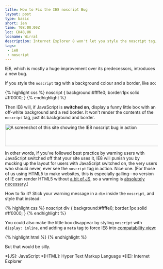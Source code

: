 ```yaml
---
title: How to Fix the IE8 noscript Bug
layout: post
type: basic
short: ien
time: T08:00:00Z
loc: CH48,UK
locname: Wirral
description: Internet Explorer 8 won't let you style the noscript tag, here's how to fix it.
tags: 
 - ie8
 - noscript
---
```

IE8, which is mostly a huge improvement over its predecessors, introduces a new bug.

If you style the `noscript` tag with a background colour and a border, like so:

{% highlight css %}
noscript {
	background:#ffffe0;
	border:1px solid #ff0000;
	}
{% endhighlight %}

Then IE8 will, if JavaScript is **switched on**, display a funny little box with an off-white background and a red border. It won't render the contents of the `noscript` tag, just its background and border.

<img alt="A screenshot of this site showing the IE8 noscript bug in action" src="http://dl.dropbox.com/u/84981/blog/u/2009/11/ie8.jpg" width="590" height="72" />

In other words, if you've followed best practice by warning users with JavaScript switched off that your site uses it, IE8 will punish you by mucking up the layout for users with JavaScript switched on, the very users who should never, ever see the `noscript` tag in action. Nice one. (For those of us using HTML5 to make websites, this is especially galling--no version of IE can render HTML5 without [a bit of JS][2], so a warning is [absolutely necessary][3].)

How to fix it? Stick your warning message in a `div` inside the `noscript`, and style that instead:

{% highlight css %}
noscript div {
	background:#ffffe0;
	border:1px solid #ff0000;
	}
{% endhighlight %}

You could also make the little box disappear by styling `noscript` with `display: inline`, and adding a `meta` tag to force IE8 into [compatability view][4]:

{% highlight html %}
<meta http-equiv="X-UA-Compatible" content="IE=EmulateIE7" />
{% endhighlight %}

But that would be silly.

[1]:http://remysharp.com/2009/01/07/html5-enabling-script/
[2]:http://ejohn.org/blog/html5-shiv/ "HTML5 Shiv"
[3]:/2009/11/05/html-5-and-ie-a-warning/ "My earlier post on warning IE users encountering an HTML5 website with JS switched off"
[4]:http://blogs.msdn.com/ie/archive/2008/08/27/introducing-compatibility-view.aspx "Also known as compatability mode"

*[JS]: JavaScript
*[HTML]: Hyper Text Markup Language
*[IE]: Internet Explorer